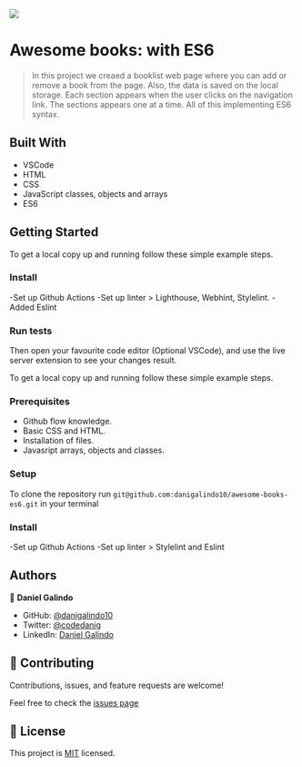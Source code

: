 ![](https://img.shields.io/badge/Microverse-blueviolet)

# Awesome books: with ES6

> In this project we creaed a booklist web page where you can add or remove a book from the page. Also, the data is saved on the local storage. Each section appears when the user clicks on the navigation link. The sections appears one at a time. All of this implementing ES6 syntax.

## Built With

- VSCode
- HTML
- CSS
- JavaScript classes, objects and arrays
- ES6

## Getting Started

To get a local copy up and running follow these simple example steps.

### Install

-Set up Github Actions
-Set up linter > Lighthouse, Webhint, Stylelint.
-Added Eslint

### Run tests

Then open your favourite code editor (Optional VSCode), and use the live server extension to see your changes result.

To get a local copy up and running follow these simple example steps.

### Prerequisites
- Github flow knowledge.
- Basic CSS and HTML.
- Installation of files.
- Javasript arrays, objects and classes.

### Setup
To clone the repository run `git@github.com:danigalindo10/awesome-books-es6.git` in your terminal

### Install
-Set up Github Actions
-Set up linter > Stylelint and Eslint

## Authors

👤 **Daniel Galindo**

- GitHub: [@danigalindo10](https://github.com/danigalindo10)
- Twitter: [@codedanig](https://twitter.com/codedanig)
- LinkedIn: [Daniel Galindo](https://www.linkedin.com/in/daniel-galindo-31b922236/)

## 🤝 Contributing

Contributions, issues, and feature requests are welcome!

Feel free to check the [issues page](https:github.com/danigalindo10/awesome-books-es6/issues)

## 📝 License

This project is [MIT](./MIT.md) licensed.